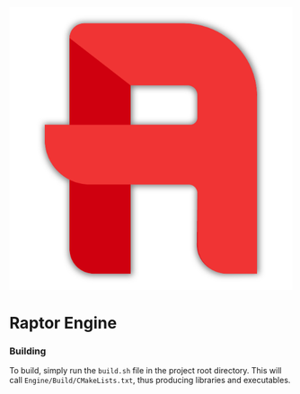 ![Raptor Logo](./Engine/Assets/Icons/raptor-logo.png "Raptor Game Engine")

# Raptor Engine

### Building

To build, simply run the `build.sh` file in the project root directory.
This will call `Engine/Build/CMakeLists.txt`, thus producing libraries
and executables.